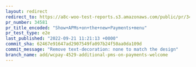 ```yaml
---
layout: redirect
redirect_to: https://a8c-woo-test-reports.s3.amazonaws.com/public/pr/34581/e2e/index.html
pr_number: 34581
pr_title_encoded: "Show+APMs+on+the+new+Payments+menu"
pr_test_type: e2e
last_published: "2022-09-21 11:21:13 +0000"
commit_sha: 62467e91647ad2907549fa097b24f50aa0da109d
commit_message: "Remove text-decoration: none to match the design"
branch_name: add/wcpay-4529-additional-pms-on-payments-welcome
---
```

